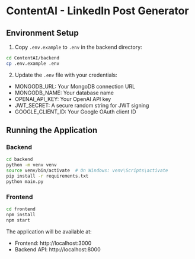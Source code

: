 # ContentAI - LinkedIn Post Generator

## Environment Setup

1. Copy `.env.example` to `.env` in the backend directory:
```bash
cd ContentAI/backend
cp .env.example .env
```

2. Update the `.env` file with your credentials:
- MONGODB_URL: Your MongoDB connection URL
- MONGODB_NAME: Your database name
- OPENAI_API_KEY: Your OpenAI API key
- JWT_SECRET: A secure random string for JWT signing
- GOOGLE_CLIENT_ID: Your Google OAuth client ID

## Running the Application

### Backend
```bash
cd backend
python -m venv venv
source venv/bin/activate  # On Windows: venv\Scripts\activate
pip install -r requirements.txt
python main.py
```

### Frontend
```bash
cd frontend
npm install
npm start
```

The application will be available at:
- Frontend: http://localhost:3000
- Backend API: http://localhost:8000
